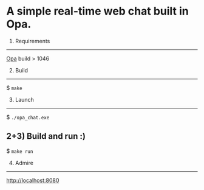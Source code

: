 A simple real-time web chat built in Opa.
=========================================

1) Requirements
---------------
[Opa](https://opalang.org/get.xmlt) build > 1046

2) Build
--------
$ `make`

3) Launch
---------
$ `./opa_chat.exe`

2+3) Build and run :)
---------------------

$ `make run`

4) Admire
---------

[http://localhost:8080](http://localhost:8080)

